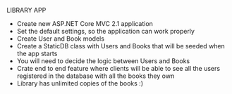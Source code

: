 LIBRARY APP

- Create new ASP.NET Core MVC 2.1 application
- Set the default settings, so the application can work properly
- Create User and Book models
- Create a StaticDB class with Users and Books that will be seeded when the app starts
- You will need to decide the logic between Users and Books
- Crate end to end feature where clients will be able to see all the users registered in the database with all the books they own
- Library has unlimited copies of the books :)
